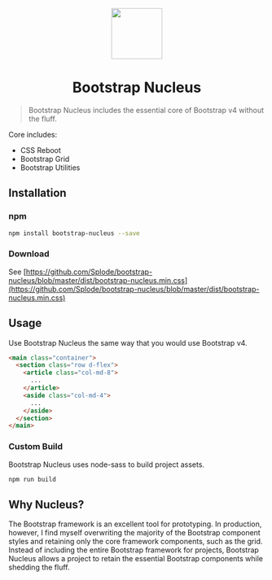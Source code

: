<p align="center">
  <a href="https://github.com/splode/bootstrap-nucleus">
    <img src="https://splode.github.io/store/bootstrap-nucleus.png" width=100px height=100px>
  </a>
<p>
  <h1 align="center">Bootstrap Nucleus</h1>
</section>

<!-- # Bootstrap Nucleus -->
> Bootstrap Nucleus includes the essential core of Bootstrap v4 without the fluff. 

Core includes:
- CSS Reboot
- Bootstrap Grid
- Bootstrap Utilities

## Installation
### npm
````bash
npm install bootstrap-nucleus --save
````
### Download
See [https://github.com/Splode/bootstrap-nucleus/blob/master/dist/bootstrap-nucleus.min.css](https://github.com/Splode/bootstrap-nucleus/blob/master/dist/bootstrap-nucleus.min.css)

## Usage
Use Bootstrap Nucleus the same way that you would use Bootstrap v4.
````html
<main class="container">
  <section class="row d-flex">
    <article class="col-md-8">
      ...
    </article>
    <aside class="col-md-4">
      ...
    </aside>
  </section>
</main>
````

### Custom Build
Bootstrap Nucleus uses node-sass to build project assets. 
````bash
npm run build
````

## Why Nucleus?
The Bootstrap framework is an excellent tool for prototyping. In production, however, I find myself overwriting the majority of the Bootstrap component styles and retaining only the core framework components, such as the grid. Instead of including the entire Bootstrap framework for projects, Bootstrap Nucleus allows a project to retain the essential Bootstrap components while shedding the fluff.